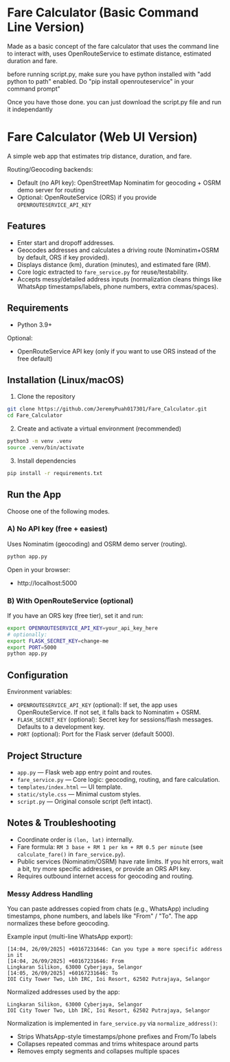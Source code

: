 # Fare Calculator (Basic Command Line Version) 
Made as a basic concept of the fare calculator that uses the command line to interact with, uses OpenRouteService to estimate distance, estimated duration and fare. 

before running script.py, make sure you have python installed with "add python to path" enabled. Do "pip install openrouteservice" in your command prompt"

Once you have those done. you can just download the script.py file and run it independantly


# Fare Calculator (Web UI Version)

A simple web app that estimates trip distance, duration, and fare.

Routing/Geocoding backends:
- Default (no API key): OpenStreetMap Nominatim for geocoding + OSRM demo server for routing
- Optional: OpenRouteService (ORS) if you provide `OPENROUTESERVICE_API_KEY`

## Features

- Enter start and dropoff addresses.
- Geocodes addresses and calculates a driving route (Nominatim+OSRM by default, ORS if key provided).
- Displays distance (km), duration (minutes), and estimated fare (RM).
- Core logic extracted to `fare_service.py` for reuse/testability.
 - Accepts messy/detailed address inputs (normalization cleans things like WhatsApp timestamps/labels, phone numbers, extra commas/spaces).

## Requirements

- Python 3.9+

Optional:
- OpenRouteService API key (only if you want to use ORS instead of the free default)

## Installation (Linux/macOS)

1) Clone the repository

```bash
git clone https://github.com/JeremyPuah017301/Fare_Calculator.git
cd Fare_Calculator
```

2) Create and activate a virtual environment (recommended)

```bash
python3 -m venv .venv
source .venv/bin/activate
```

3) Install dependencies

```bash
pip install -r requirements.txt
```

## Run the App

Choose one of the following modes.

### A) No API key (free + easiest)

Uses Nominatim (geocoding) and OSRM demo server (routing).

```bash
python app.py
```

Open in your browser:
- http://localhost:5000

### B) With OpenRouteService (optional)

If you have an ORS key (free tier), set it and run:

```bash
export OPENROUTESERVICE_API_KEY=your_api_key_here
# optionally:
export FLASK_SECRET_KEY=change-me
export PORT=5000
python app.py
```

## Configuration

Environment variables:

- `OPENROUTESERVICE_API_KEY` (optional): If set, the app uses OpenRouteService. If not set, it falls back to Nominatim + OSRM.
- `FLASK_SECRET_KEY` (optional): Secret key for sessions/flash messages. Defaults to a development key.
- `PORT` (optional): Port for the Flask server (default 5000).

## Project Structure

- `app.py` — Flask web app entry point and routes.
- `fare_service.py` — Core logic: geocoding, routing, and fare calculation.
- `templates/index.html` — UI template.
- `static/style.css` — Minimal custom styles.
- `script.py` — Original console script (left intact).

## Notes & Troubleshooting

- Coordinate order is `(lon, lat)` internally.
- Fare formula: `RM 3 base + RM 1 per km + RM 0.5 per minute` (see `calculate_fare()` in `fare_service.py`).
- Public services (Nominatim/OSRM) have rate limits. If you hit errors, wait a bit, try more specific addresses, or provide an ORS API key.
- Requires outbound internet access for geocoding and routing.

### Messy Address Handling

You can paste addresses copied from chats (e.g., WhatsApp) including timestamps, phone numbers, and labels like "From" / "To". The app normalizes these before geocoding.

Example input (multi-line WhatsApp export):

```
[14:04, 26/09/2025] +60167231646: Can you type a more specific address in it
[14:04, 26/09/2025] +60167231646: From
Lingkaran Silikon, 63000 Cyberjaya, Selangor
[14:05, 26/09/2025] +60167231646: To 
IOI City Tower Two, Lbh IRC, Ioi Resort, 62502 Putrajaya, Selangor
```

Normalized addresses used by the app:

```
Lingkaran Silikon, 63000 Cyberjaya, Selangor
IOI City Tower Two, Lbh IRC, Ioi Resort, 62502 Putrajaya, Selangor
```

Normalization is implemented in `fare_service.py` via `normalize_address()`:

- Strips WhatsApp-style timestamps/phone prefixes and From/To labels
- Collapses repeated commas and trims whitespace around parts
- Removes empty segments and collapses multiple spaces


